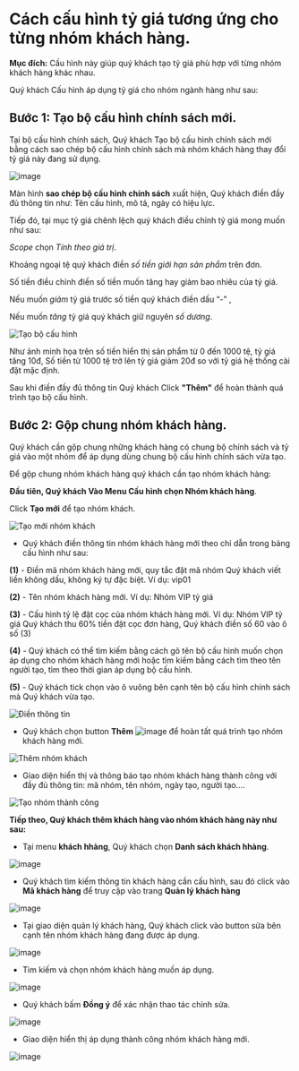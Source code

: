 # Cách cấu hình tỷ giá tương ứng cho từng nhóm khách hàng. 
**Mục đích:** Cấu hình này giúp quý khách tạo tỷ giá phù hợp với từng nhóm khách hàng khác nhau. 

Quý khách Cấu hình áp dụng tỷ giá cho nhóm ngành hàng như sau: 

 ## Bước 1: Tạo bộ cấu hình chính sách mới.
 
Tại bộ cấu hình chính sách, Quý khách Tạo bộ cấu hình chính sách mới bằng cách sao chép bộ cấu hình chính sách mà nhóm khách hàng thay đổi tỷ giá này đang sử dụng.

![image](https://github.com/gobizvn/gobiz-docs/assets/135328227/cf94d83a-65d0-4100-a942-f4d2988bab59)


Màn hình **sao chép bộ cấu hình chính sách** xuất hiện, Quý khách điền đầy đủ thông tin như: Tên cấu hình, mô tả, ngày có hiệu lực. 

Tiếp đó, tại mục tỷ giá chênh lệch quý khách điều chỉnh tỷ giá mong muốn như sau:  

*Scope* chọn *Tính theo giá trị*. 

Khoảng ngoại tệ quý khách điền *số tiền giới hạn sản phẩm* trên đơn. 

Số tiền điều chỉnh điền số tiền muốn tăng hay giảm bao nhiêu của tỷ giá.

Nếu muốn *giảm* tỷ giá trước số tiền quý khách điền dấu “-” , 

Nếu muốn *tăng* tỷ giá quý khách giữ nguyên *số dương*. 

![Tạo bộ cấu hình](https://github.com/gobizvn/gobiz-docs/assets/135328227/acad09d2-ead2-464d-8b49-8eae0ba70a9b)


Như ảnh minh họa trên số tiền hiển thị sản phẩm từ 0 đến 1000 tệ, tỷ giá tăng 10đ, Số tiền từ 1000 tệ trở lên tỷ giá giảm 20đ so với tỷ giá hệ thống cài đặt mặc định.

Sau khi điền đầy đủ thông tin Quý khách Click **"Thêm"** để hoàn thành quá trình tạo bộ cấu hình. 

## Bước 2: Gộp chung nhóm khách hàng. 

Quý khách cần gộp chung những khách hàng có chung bộ chính sách và tỷ giá vào một nhóm để áp dụng dùng chung bộ cấu hình chính sách vừa tạo. 

Để gộp chung nhóm khách hàng quý khách cần tạo nhóm khách hàng: 

**Đầu tiên, Quý khách Vào Menu Cấu hình chọn Nhóm khách hàng**. 

Click **Tạo mới** để tạo nhóm khách.

![Tạo mới nhóm khách](https://github.com/gobizvn/gobiz-docs/assets/135328227/d3907172-a134-41cf-9822-4f074ddf13ab)

- Quý khách điền thông tin nhóm khách hàng mới theo chỉ dẫn trong bảng cấu hình như sau:

**(1)** - Điền mã nhóm khách hàng mới, quy tắc đặt mã nhóm Quý khách viết liền không dấu, không ký tự đặc biệt. 
Ví dụ: vip01

**(2)** - Tên nhóm khách hàng mới.
Ví dụ: Nhóm VIP tỷ giá 

**(3)** - Cấu hình tỷ lệ đặt cọc của nhóm khách hàng mới.
Ví dụ: Nhóm VIP tỷ giá Quý khách thu 60% tiền đặt cọc đơn hàng, Quý khách điền số 60 vào ô số (3)

**(4)** - Quý khách có thể tìm kiếm bằng cách gõ tên bộ cấu hình muốn chọn áp dụng cho nhóm khách hàng mới hoặc tìm kiếm bằng cách tìm theo tên người tạo, tìm theo thời gian áp dụng bộ cấu hình.

**(5)** - Quý khách tick chọn vào ô vuông bên cạnh tên bộ cấu hình chính sách mà Quý khách vừa tạo.

![Điền thông tin](https://user-images.githubusercontent.com/73226975/160045981-7f5d1a5c-af65-4aed-9bbe-b250896dbd9b.png)

- Quý khách chọn button **Thêm** ![image](https://user-images.githubusercontent.com/73226975/160047326-05e31b67-1661-4f95-8544-d1b7dd590742.png) để hoàn tất quá trình tạo nhóm khách hàng mới.

![Thêm nhóm khách](https://github.com/gobizvn/gobiz-docs/assets/135328227/357f95d0-4fc2-48cd-94eb-0c491876c020)


- Giao diện hiển thị và thông báo tạo nhóm khách hàng thành công với đầy đủ thông tin: mã nhóm, tên nhóm, ngày tạo, người tạo....

![Tạo nhóm thành công](https://github.com/gobizvn/gobiz-docs/assets/135328227/7a30d713-9f4a-41dc-8441-9e8038766554)


**Tiếp theo, Quý khách thêm khách hàng vào nhóm khách hàng này như sau:**

- Tại menu **khách hhàng**, Quý khách chọn **Danh sách khách hhàng**.

![image](https://github.com/gobizvn/gobiz-docs/assets/135328227/2b450bc3-e056-40d9-95d2-9cdd276ae94d)

- Quý khách tìm kiếm thông tin khách hàng cần cấu hình, sau đó click vào **Mã khách hàng** để truy cập vào trang **Quản lý khách hàng**

![image](https://user-images.githubusercontent.com/73226975/160053361-0e730afb-f321-45db-b8b1-dd7d852a94c9.png)

- Tại giao diện quản lý khách hàng, Quý khách click vào button sửa bên cạnh tên nhóm khách hàng đang được áp dụng.

![image](https://user-images.githubusercontent.com/73226975/160053446-d669743a-9c42-48d0-ac48-07f5d7cecf97.png)

- Tìm kiếm và chọn nhóm khách hàng muốn áp dụng.

![image](https://github.com/gobizvn/gobiz-docs/assets/135328227/df0f03ec-4e39-4f91-ad62-7a4a5b9a214f)


- Quý khách bấm **Đồng ý** để xác nhận thao tác chỉnh sửa.

![image](https://github.com/gobizvn/gobiz-docs/assets/135328227/18202fb7-3cef-4282-87e6-d54ec0a01fe8)


- Giao diện hiển thị áp dụng thành công nhóm khách hàng mới.

![image](https://github.com/gobizvn/gobiz-docs/assets/135328227/64927dd5-cd0f-4c5f-839c-de0d1ca29c37)






